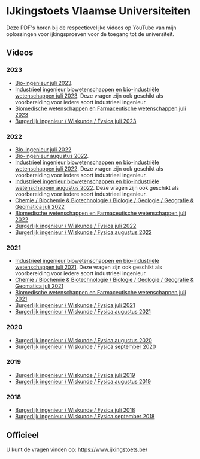 # IJkingstoets Vlaamse Universiteiten #

Deze PDF's horen bij de respectievelijke videos op YouTube van mijn oplossingen voor ijkingsproeven voor de toegang tot de universiteit.

## Videos ##
### 2023 ###
* [Bio-ingenieur juli 2023](https://www.youtube.com/playlist?list=PLGQD6QSQ70TdPG7sIybfuPCBIFKTsx9Yp).
* [Industrieel ingenieur biowetenschappen en bio-industriële wetenschappen juli 2023](https://www.youtube.com/playlist?list=PLGQD6QSQ70TdKgC-YDM1HQ3XZPeSqcfTP). 
Deze vragen zijn ook geschikt als voorbereiding voor iedere soort industrieel ingenieur.
* [Biomedische wetenschappen en Farmaceutische wetenschappen juli 2023](https://www.youtube.com/playlist?list=PLGQD6QSQ70Te9RAqlbNtbQ7XPn0JnWhMK)
* [Burgerlijk ingenieur / Wiskunde / Fysica juli 2023](https://www.youtube.com/playlist?list=PLGQD6QSQ70Tdjvzr8mlT77iY8XcjN2JbF)
  
### 2022 ###
* [Bio-ingenieur juli 2022](https://www.youtube.com/playlist?list=PLGQD6QSQ70TfXZpERjiDvhLrfDm-GPa4Q).
* [Bio-ingenieur augustus 2022](https://www.youtube.com/playlist?list=PLGQD6QSQ70TdVCd2TtnTpY5lULQs8xjCA).
* [Industrieel ingenieur biowetenschappen en bio-industriële wetenschappen juli 2022](https://www.youtube.com/playlist?list=PLGQD6QSQ70Tc7XsyR9XfOTk1WssM9VIeo). 
Deze vragen zijn ook geschikt als voorbereiding voor iedere soort industrieel ingenieur.
* [Industrieel ingenieur biowetenschappen en bio-industriële wetenschappen augustus 2022](https://www.youtube.com/playlist?list=PLGQD6QSQ70Tflec1GJBfL-7q9e5LZ7Ypz). 
Deze vragen zijn ook geschikt als voorbereiding voor iedere soort industrieel ingenieur.
* [Chemie / Biochemie & Biotechnologie / Biologie / Geologie / Geografie & Geomatica juli 2022](https://www.youtube.com/playlist?list=PLGQD6QSQ70TcaAULO04beL1Q2qDmv-69k)
* [Biomedische wetenschappen en Farmaceutische wetenschappen juli 2022](https://www.youtube.com/playlist?list=PLGQD6QSQ70Td5TXStllEpx1GB7OqfsImO)
* [Burgerlijk ingenieur / Wiskunde / Fysica juli 2022](https://www.youtube.com/playlist?list=PLGQD6QSQ70TfgyVT_bQFXi7hDs6MKQJnT)
* [Burgerlijk ingenieur / Wiskunde / Fysica augustus 2022](https://www.youtube.com/playlist?list=PLGQD6QSQ70TcrYTVsgsc36ysZDZ3YB_lI)

### 2021 ###
* [Industrieel ingenieur biowetenschappen en bio-industriële wetenschappen juli 2021](https://www.youtube.com/playlist?list=PLGQD6QSQ70Tc0iDeDX1icYwVMoSu8nrpI). 
Deze vragen zijn ook geschikt als voorbereiding voor iedere soort industrieel ingenieur.
* [Chemie / Biochemie & Biotechnologie / Biologie / Geologie / Geografie & Geomatica juli 2021](https://www.youtube.com/playlist?list=PLGQD6QSQ70TdhuBjixC_U8MJzBNtI8Zro)
* [Biomedische wetenschappen en Farmaceutische wetenschappen juli 2021](https://www.youtube.com/playlist?list=PLGQD6QSQ70Tea7MuG5zZHx2x8UAo1ANCp)
* [Burgerlijk ingenieur / Wiskunde / Fysica juli 2021](https://www.youtube.com/playlist?list=PLGQD6QSQ70Te37YPTodVVhD0lo3QQj_8P)
* [Burgerlijk ingenieur / Wiskunde / Fysica augustus 2021](https://www.youtube.com/playlist?list=PLGQD6QSQ70TfyQmyGSaMYt3URk_5_4XcR)

### 2020 ###
* [Burgerlijk ingenieur / Wiskunde / Fysica augustus 2020](https://www.youtube.com/playlist?list=PLGQD6QSQ70TfmNS97oq_d2qj-XvCZ9LU_)
* [Burgerlijk ingenieur / Wiskunde / Fysica september 2020](https://www.youtube.com/playlist?list=PLGQD6QSQ70TdD1knmEqKkkKONoA5ulcX5)

### 2019 ###
* [Burgerlijk ingenieur / Wiskunde / Fysica juli 2019](https://www.youtube.com/playlist?list=PLGQD6QSQ70TfiEDNk1sBLzdx8Kre9KrOK)
* [Burgerlijk ingenieur / Wiskunde / Fysica augustus 2019](https://www.youtube.com/playlist?list=PLGQD6QSQ70Tf0xKCwKyVnFb_mvmhCdThf)

### 2018 ###
* [Burgerlijk ingenieur / Wiskunde / Fysica juli 2018](https://www.youtube.com/playlist?list=PLGQD6QSQ70TfCIXZwt3TG5x07yQnRrxso)
* [Burgerlijk ingenieur / Wiskunde / Fysica september 2018](https://www.youtube.com/playlist?list=PLGQD6QSQ70TdfyOikycnnnBpA4byf_DNf)

## Officieel ##
U kunt de vragen vinden op: https://www.ijkingstoets.be/
